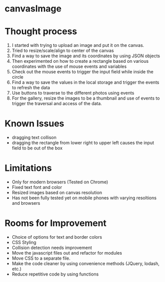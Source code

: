 # canvasImage

# Thought process
1. I started with trying to upload an image and put it on the canvas.
2. Tried to resize/scale/align to center of the canvas
3. Find a way to save the image and its coordinates by using JSON objects
4. Then experimented on how to create a rectangle based on various coordinates with the use of mouse events and variables
5. Check out the mouse events to trigger the input field while inside the circle
6. Find a way to save the values in the local storage and trigger the events to refresh the data
7. Use buttons to traverse to the different photos using events
8. For the gallery, resize the images to be a thumbnail and use of events to trigger the traversal and access of the data.


# Known Issues
- dragging text collison
- dragging the rectangle from lower right to upper left causes the input field to be out of the box

# Limitations
- Only for modern browsers (Tested on Chrome)
- Fixed text font and color
- Resized images based on canvas resolution
- Has not been fully tested yet on mobile phones with varying resoltions and browsers

# Rooms for Improvement
- Choice of options for text and border colors
- CSS Styling
- Collision detection needs improvement
- Move the javascript files out and refactor for modules
- Move CSS to a separate file.
- Make the code cleaner by using convenience methods (JQuery, lodash, etc.)
- Reduce repetitive code by using functions
